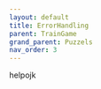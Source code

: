 ```yaml
---
layout: default
title: ErrorHandling
parent: TrainGame
grand_parent: Puzzels
nav_order: 3
---
```


helpojk